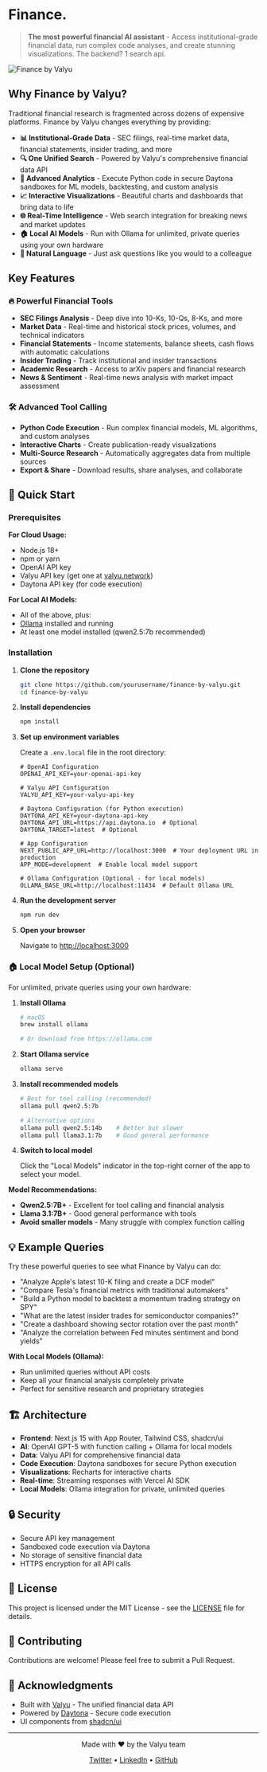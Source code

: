 # Finance.

> **The most powerful financial AI assistant** - Access institutional-grade financial data, run complex code analyses, and create stunning visualizations. The backend? 1 search api.

![Finance by Valyu](public/valyu.png)

## Why Finance by Valyu?

Traditional financial research is fragmented across dozens of expensive platforms. Finance by Valyu changes everything by providing:

- **📊 Institutional-Grade Data** - SEC filings, real-time market data, financial statements, insider trading, and more
- **🔍 One Unified Search** - Powered by Valyu's comprehensive financial data API
- **🐍 Advanced Analytics** - Execute Python code in secure Daytona sandboxes for ML models, backtesting, and custom analysis
- **📈 Interactive Visualizations** - Beautiful charts and dashboards that bring data to life
- **🌐 Real-Time Intelligence** - Web search integration for breaking news and market updates
- **🏠 Local AI Models** - Run with Ollama for unlimited, private queries using your own hardware
- **🎯 Natural Language** - Just ask questions like you would to a colleague

## Key Features

### 🔥 Powerful Financial Tools

- **SEC Filings Analysis** - Deep dive into 10-Ks, 10-Qs, 8-Ks, and more
- **Market Data** - Real-time and historical stock prices, volumes, and technical indicators  
- **Financial Statements** - Income statements, balance sheets, cash flows with automatic calculations
- **Insider Trading** - Track institutional and insider transactions
- **Academic Research** - Access to arXiv papers and financial research
- **News & Sentiment** - Real-time news analysis with market impact assessment

### 🛠️ Advanced Tool Calling

- **Python Code Execution** - Run complex financial models, ML algorithms, and custom analyses
- **Interactive Charts** - Create publication-ready visualizations
- **Multi-Source Research** - Automatically aggregates data from multiple sources
- **Export & Share** - Download results, share analyses, and collaborate

## 🚀 Quick Start

### Prerequisites

**For Cloud Usage:**
- Node.js 18+ 
- npm or yarn
- OpenAI API key
- Valyu API key (get one at [valyu.network](https://valyu.network))
- Daytona API key (for code execution)

**For Local AI Models:**
- All of the above, plus:
- [Ollama](https://ollama.com) installed and running
- At least one model installed (qwen2.5:7b recommended)

### Installation

1. **Clone the repository**
   ```bash
   git clone https://github.com/yourusername/finance-by-valyu.git
   cd finance-by-valyu
   ```

2. **Install dependencies**
   ```bash
   npm install
   ```

3. **Set up environment variables**
   
   Create a `.env.local` file in the root directory:
   ```env
   # OpenAI Configuration
   OPENAI_API_KEY=your-openai-api-key
   
   # Valyu API Configuration
   VALYU_API_KEY=your-valyu-api-key
   
   # Daytona Configuration (for Python execution)
   DAYTONA_API_KEY=your-daytona-api-key
   DAYTONA_API_URL=https://api.daytona.io  # Optional
   DAYTONA_TARGET=latest  # Optional
   
   # App Configuration
   NEXT_PUBLIC_APP_URL=http://localhost:3000  # Your deployment URL in production
   APP_MODE=development  # Enable local model support
   
   # Ollama Configuration (Optional - for local models)
   OLLAMA_BASE_URL=http://localhost:11434  # Default Ollama URL
   ```

4. **Run the development server**
   ```bash
   npm run dev
   ```

5. **Open your browser**
   
   Navigate to [http://localhost:3000](http://localhost:3000)

### 🏠 Local Model Setup (Optional)

For unlimited, private queries using your own hardware:

1. **Install Ollama**
   ```bash
   # macOS
   brew install ollama
   
   # Or download from https://ollama.com
   ```

2. **Start Ollama service**
   ```bash
   ollama serve
   ```

3. **Install recommended models**
   ```bash
   # Best for tool calling (recommended)
   ollama pull qwen2.5:7b
   
   # Alternative options
   ollama pull qwen2.5:14b    # Better but slower
   ollama pull llama3.1:7b    # Good general performance
   ```

4. **Switch to local model**
   
   Click the "Local Models" indicator in the top-right corner of the app to select your model.

**Model Recommendations:**
- **Qwen2.5:7B+** - Excellent for tool calling and financial analysis
- **Llama 3.1:7B+** - Good general performance with tools
- **Avoid smaller models** - Many struggle with complex function calling

## 💡 Example Queries

Try these powerful queries to see what Finance by Valyu can do:

- "Analyze Apple's latest 10-K filing and create a DCF model"
- "Compare Tesla's financial metrics with traditional automakers"
- "Build a Python model to backtest a momentum trading strategy on SPY"
- "What are the latest insider trades for semiconductor companies?"
- "Create a dashboard showing sector rotation over the past month"
- "Analyze the correlation between Fed minutes sentiment and bond yields"

**With Local Models (Ollama):**
- Run unlimited queries without API costs
- Keep all your financial analysis completely private
- Perfect for sensitive research and proprietary strategies

## 🏗️ Architecture

- **Frontend**: Next.js 15 with App Router, Tailwind CSS, shadcn/ui
- **AI**: OpenAI GPT-5 with function calling + Ollama for local models
- **Data**: Valyu API for comprehensive financial data
- **Code Execution**: Daytona sandboxes for secure Python execution
- **Visualizations**: Recharts for interactive charts
- **Real-time**: Streaming responses with Vercel AI SDK
- **Local Models**: Ollama integration for private, unlimited queries

## 🔒 Security

- Secure API key management
- Sandboxed code execution via Daytona
- No storage of sensitive financial data
- HTTPS encryption for all API calls

## 📝 License

This project is licensed under the MIT License - see the [LICENSE](LICENSE) file for details.

## 🤝 Contributing

Contributions are welcome! Please feel free to submit a Pull Request.

## 🙏 Acknowledgments

- Built with [Valyu](https://valyu.network) - The unified financial data API
- Powered by [Daytona](https://daytona.io) - Secure code execution
- UI components from [shadcn/ui](https://ui.shadcn.com)

---

<p align="center">
  Made with ❤️ by the Valyu team
</p>

<p align="center">
  <a href="https://twitter.com/ValyuNetwork">Twitter</a> •
  <a href="https://www.linkedin.com/company/valyu-network">LinkedIn</a> •
  <a href="https://github.com/valyu-network">GitHub</a>
</p>
